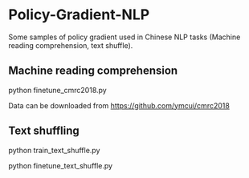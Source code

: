 # Policy-Gradient-NLP
Some samples of policy gradient used in Chinese NLP tasks (Machine reading comprehension, text shuffle).

## Machine reading comprehension

python finetune_cmrc2018.py

Data can be downloaded from https://github.com/ymcui/cmrc2018

## Text shuffling

python train_text_shuffle.py

python finetune_text_shuffle.py